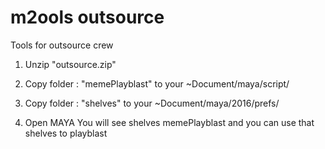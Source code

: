 # m2ools outsource
Tools for outsource crew

1. Unzip "outsource.zip"

2. Copy folder : "memePlayblast" to your ~Document/maya/script/

3. Copy folder : "shelves" to your ~Document/maya/2016/prefs/

4. Open MAYA You will see shelves memePlayblast and you can use that shelves to playblast
